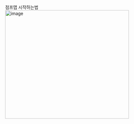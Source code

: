 점프맵 시작하는법 
<img width="400" height="350" alt="image" src="https://github.com/user-attachments/assets/2ac0cbe3-eb81-4987-b490-345ab614a6a3" />
